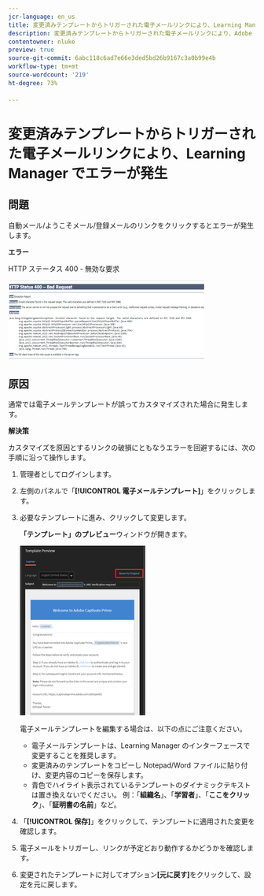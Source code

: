 ```yaml
---
jcr-language: en_us
title: 変更済みテンプレートからトリガーされた電子メールリンクにより、Learning Manager でエラーが発生
description: 変更済みテンプレートからトリガーされた電子メールリンクにより、Adobe Learning Managerでエラーが発生
contentowner: nluke
preview: true
source-git-commit: 6abc118c6ad7e66e3ded5bd26b9167c3a0b99e4b
workflow-type: tm+mt
source-wordcount: '219'
ht-degree: 73%

---
```




# 変更済みテンプレートからトリガーされた電子メールリンクにより、Learning Manager でエラーが発生

## 問題

自動メール/ようこそメール/登録メールのリンクをクリックするとエラーが発生します。

**エラー**

HTTP ステータス 400 - 無効な要求

![](assets/email-404.png)

## 原因

通常では電子メールテンプレートが誤ってカスタマイズされた場合に発生します。

**解決策**

カスタマイズを原因とするリンクの破損にともなうエラーを回避するには、次の手順に沿って操作します。

1. 管理者としてログインします。
1. 左側のパネルで「**[!UICONTROL 電子メールテンプレート]**」をクリックします。

1. 必要なテンプレートに進み、クリックして変更します。

   **「テンプレート」のプレビュー**&#x200B;ウィンドウが開きます。

   ![](assets/email-template.png)

   電子メールテンプレートを編集する場合は、以下の点にご注意ください。

   * 電子メールテンプレートは、Learning Manager のインターフェースで変更することを推奨します。
   * 変更済みのテンプレートをコピーし Notepad/Word ファイルに貼り付け、変更内容のコピーを保存します。
   * 青色でハイライト表示されているテンプレートのダイナミックテキストは置き換えないでください。 例：「**組織名**」、「**学習者**」、「**ここをクリック**」、「**証明書の名前**」など。

1. 「**[!UICONTROL 保存]**」をクリックして、テンプレートに適用された変更を確認します。
1. 電子メールをトリガーし、リンクが予定どおり動作するかどうかを確認します。
1. 変更されたテンプレートに対してオプション&#x200B;**[元に戻す]**&#x200B;をクリックして、設定を元に戻します。
